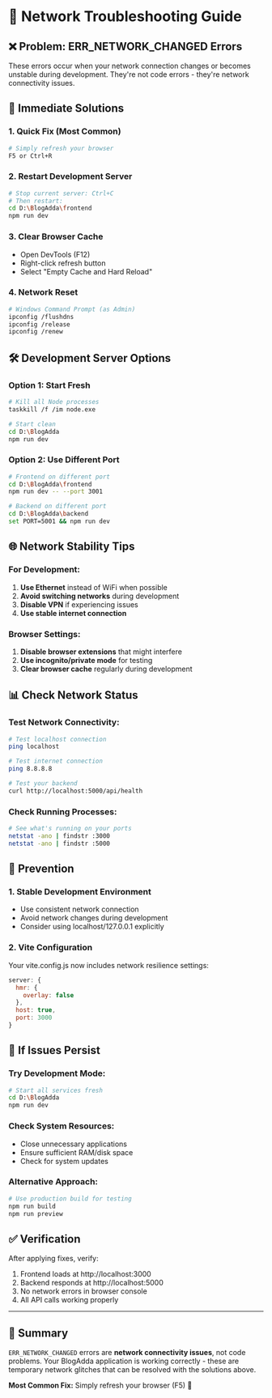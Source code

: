 # 🔧 Network Troubleshooting Guide

## ❌ Problem: ERR_NETWORK_CHANGED Errors

These errors occur when your network connection changes or becomes unstable during development. They're not code errors - they're network connectivity issues.

## 🔧 **Immediate Solutions**

### 1. **Quick Fix (Most Common)**

```bash
# Simply refresh your browser
F5 or Ctrl+R
```

### 2. **Restart Development Server**

```bash
# Stop current server: Ctrl+C
# Then restart:
cd D:\BlogAdda\frontend
npm run dev
```

### 3. **Clear Browser Cache**

- Open DevTools (F12)
- Right-click refresh button
- Select "Empty Cache and Hard Reload"

### 4. **Network Reset**

```bash
# Windows Command Prompt (as Admin)
ipconfig /flushdns
ipconfig /release
ipconfig /renew
```

## 🛠️ **Development Server Options**

### Option 1: Start Fresh

```bash
# Kill all Node processes
taskkill /f /im node.exe

# Start clean
cd D:\BlogAdda
npm run dev
```

### Option 2: Use Different Port

```bash
# Frontend on different port
cd D:\BlogAdda\frontend
npm run dev -- --port 3001

# Backend on different port
cd D:\BlogAdda\backend
set PORT=5001 && npm run dev
```

## 🌐 **Network Stability Tips**

### For Development:

1. **Use Ethernet** instead of WiFi when possible
2. **Avoid switching networks** during development
3. **Disable VPN** if experiencing issues
4. **Use stable internet connection**

### Browser Settings:

1. **Disable browser extensions** that might interfere
2. **Use incognito/private mode** for testing
3. **Clear browser cache** regularly during development

## 📊 **Check Network Status**

### Test Network Connectivity:

```bash
# Test localhost connection
ping localhost

# Test internet connection
ping 8.8.8.8

# Test your backend
curl http://localhost:5000/api/health
```

### Check Running Processes:

```bash
# See what's running on your ports
netstat -ano | findstr :3000
netstat -ano | findstr :5000
```

## 🎯 **Prevention**

### 1. **Stable Development Environment**

- Use consistent network connection
- Avoid network changes during development
- Consider using localhost/127.0.0.1 explicitly

### 2. **Vite Configuration**

Your vite.config.js now includes network resilience settings:

```javascript
server: {
  hmr: {
    overlay: false
  },
  host: true,
  port: 3000
}
```

## 🚀 **If Issues Persist**

### Try Development Mode:

```bash
# Start all services fresh
cd D:\BlogAdda
npm run dev
```

### Check System Resources:

- Close unnecessary applications
- Ensure sufficient RAM/disk space
- Check for system updates

### Alternative Approach:

```bash
# Use production build for testing
npm run build
npm run preview
```

## ✅ **Verification**

After applying fixes, verify:

1. Frontend loads at http://localhost:3000
2. Backend responds at http://localhost:5000
3. No network errors in browser console
4. All API calls working properly

---

## 📝 **Summary**

`ERR_NETWORK_CHANGED` errors are **network connectivity issues**, not code problems. Your BlogAdda application is working correctly - these are temporary network glitches that can be resolved with the solutions above.

**Most Common Fix:** Simply refresh your browser (F5) 🔄
